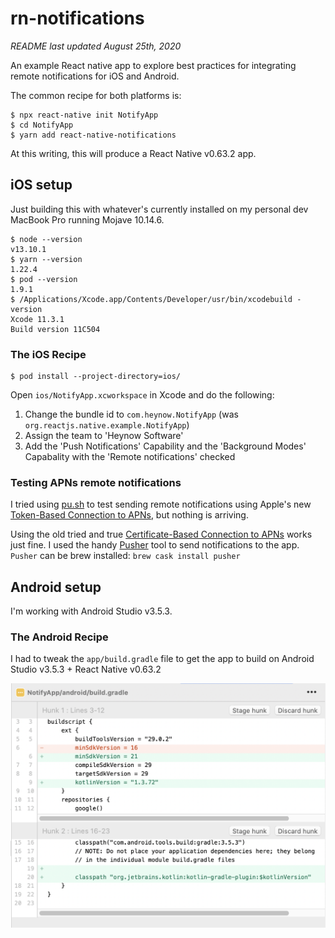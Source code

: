 # rn-notifications

*README last updated August 25th, 2020*

An example React native app to explore best practices for integrating remote notifications for iOS and Android.

The common recipe for both platforms is:

```
$ npx react-native init NotifyApp
$ cd NotifyApp
$ yarn add react-native-notifications
```
At this writing, this will produce a React Native v0.63.2 app.

## iOS setup
Just building this with whatever's currently installed on my personal dev MacBook Pro running Mojave 10.14.6.

```
$ node --version
v13.10.1
$ yarn --version
1.22.4
$ pod --version
1.9.1
$ /Applications/Xcode.app/Contents/Developer/usr/bin/xcodebuild -version
Xcode 11.3.1
Build version 11C504
```

### The iOS Recipe
```
$ pod install --project-directory=ios/
```

Open `ios/NotifyApp.xcworkspace` in Xcode and do the following:

1. Change the bundle id to `com.heynow.NotifyApp` (was `org.reactjs.native.example.NotifyApp`)
2. Assign the team to 'Heynow Software'
3. Add the 'Push Notifications' Capability and the 'Background Modes' Capabality with the 'Remote notifications' checked

### Testing APNs remote notifications

I tried using [pu.sh](https://github.com/tsif/pu.sh/blob/master/pu.sh) to test sending remote notifications using Apple's new [Token-Based Connection to APNs](https://developer.apple.com/documentation/usernotifications/setting_up_a_remote_notification_server/establishing_a_token-based_connection_to_apns), but nothing is arriving.

Using the old tried and true [Certificate-Based Connection to APNs](https://developer.apple.com/documentation/usernotifications/setting_up_a_remote_notification_server/establishing_a_certificate-based_connection_to_apns) works just fine. I used the handy [Pusher](https://github.com/noodlewerk/NWPusher) tool to send notifications to the app. `Pusher` can be brew installed: `brew cask install pusher`

## Android setup
I'm working with Android Studio v3.5.3.

### The Android Recipe
I had to tweak the `app/build.gradle` file to get the app to build on Android Studio v3.5.3 + React Native v0.63.2

![](Build.gradle-diff.png)





